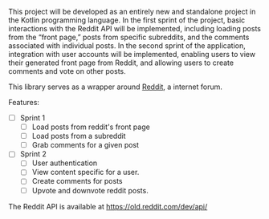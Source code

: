 
This project will be developed as an entirely new and standalone project in the Kotlin programming language. In the first sprint of the project, basic interactions with the Reddit API will be implemented, including loading posts from the “front page,” posts from specific subreddits, and the comments associated with individual posts. In the second sprint of the application, integration with user accounts will be implemented, enabling users to view their generated front page from Reddit, and allowing users to create comments and vote on other posts.

This library serves as a wrapper around [Reddit](https://reddit.com), a internet forum.

Features:
- [ ] Sprint 1
  - [ ] Load posts from reddit's front page
  - [ ] Load posts from a subreddit
  - [ ] Grab comments for a given post
- [ ] Sprint 2
  - [ ] User authentication
  - [ ] View content specific for a user.
  - [ ] Create comments for posts
  - [ ] Upvote and downvote reddit posts.
  
The Reddit API is available at https://old.reddit.com/dev/api/